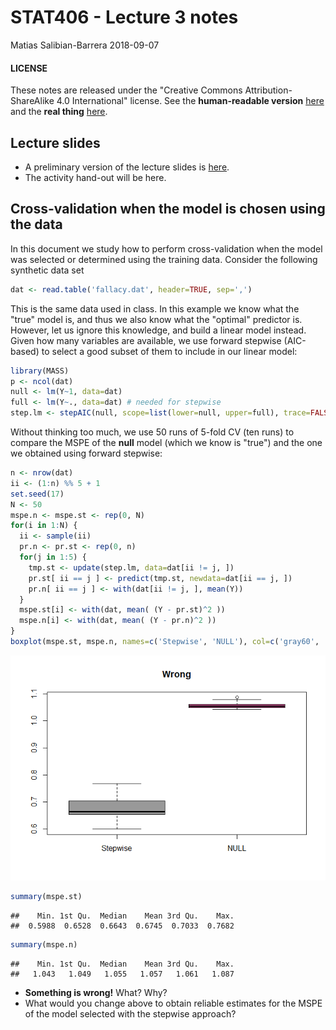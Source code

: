 STAT406 - Lecture 3 notes
================
Matias Salibian-Barrera
2018-09-07

#### LICENSE

These notes are released under the "Creative Commons Attribution-ShareAlike 4.0 International" license. See the **human-readable version** [here](https://creativecommons.org/licenses/by-sa/4.0/) and the **real thing** [here](https://creativecommons.org/licenses/by-sa/4.0/legalcode).

Lecture slides
--------------

-   A preliminary version of the lecture slides is [here](STAT406-18-lecture-3-preliminary.pdf).
-   The activity hand-out will be here.

Cross-validation when the model is chosen using the data
--------------------------------------------------------

In this document we study how to perform cross-validation when the model was selected or determined using the training data. Consider the following synthetic data set

``` r
dat <- read.table('fallacy.dat', header=TRUE, sep=',')
```

This is the same data used in class. In this example we know what the "true" model is, and thus we also know what the "optimal" predictor is. However, let us ignore this knowledge, and build a linear model instead. Given how many variables are available, we use forward stepwise (AIC-based) to select a good subset of them to include in our linear model:

``` r
library(MASS)
p <- ncol(dat)
null <- lm(Y~1, data=dat)
full <- lm(Y~., data=dat) # needed for stepwise
step.lm <- stepAIC(null, scope=list(lower=null, upper=full), trace=FALSE)
```

Without thinking too much, we use 50 runs of 5-fold CV (ten runs) to compare the MSPE of the **null** model (which we know is "true") and the one we obtained using forward stepwise:

``` r
n <- nrow(dat)
ii <- (1:n) %% 5 + 1
set.seed(17)
N <- 50
mspe.n <- mspe.st <- rep(0, N)
for(i in 1:N) {
  ii <- sample(ii)
  pr.n <- pr.st <- rep(0, n)
  for(j in 1:5) {
    tmp.st <- update(step.lm, data=dat[ii != j, ])
    pr.st[ ii == j ] <- predict(tmp.st, newdata=dat[ii == j, ])
    pr.n[ ii == j ] <- with(dat[ii != j, ], mean(Y))
  }
  mspe.st[i] <- with(dat, mean( (Y - pr.st)^2 ))
  mspe.n[i] <- with(dat, mean( (Y - pr.n)^2 ))
}
boxplot(mspe.st, mspe.n, names=c('Stepwise', 'NULL'), col=c('gray60', 'hotpink'), main='Wrong')
```

![](README_files/figure-markdown_github/wrong-1.png)

``` r
summary(mspe.st)
```

    ##    Min. 1st Qu.  Median    Mean 3rd Qu.    Max. 
    ##  0.5988  0.6528  0.6643  0.6745  0.7033  0.7682

``` r
summary(mspe.n)
```

    ##    Min. 1st Qu.  Median    Mean 3rd Qu.    Max. 
    ##   1.043   1.049   1.055   1.057   1.061   1.087

-   **Something is wrong!** What? Why?
-   What would you change above to obtain reliable estimates for the MSPE of the model selected with the stepwise approach?

<!-- ## Correlated covariates -->
<!-- Technological advances in recent decades have resulted in data  -->
<!-- being collected in a fundamentally different way from the way  -->
<!-- it was when "classical" statistical methods were proposed.  -->
<!-- Specifically, it is not at all uncommon to have data sets with -->
<!-- an abundance of potentially useful explanatory variables.  -->
<!-- Sometimes the investigators are not sure which of them can be  -->
<!-- expected to be useful or meaningful. In many applications one -->
<!-- finds data with many more variables than cases.  -->
<!-- A consequence of this "wide net" data collection strategy is  -->
<!-- that many of the explanatory variables may be correlated with -->
<!-- each other. In what follows we will illustrate some of the -->
<!-- problems that this can cause both when training and interpreting -->
<!-- models, and also with the resulting predictions. -->
<!-- ### Significant variables "dissappear" -->
<!-- Consider the air pollution data set, and the fit to the  -->
<!-- **reduced** linear regression model used previously in class: -->
<!-- ```{r signif} -->
<!-- # Correlated covariates -->
<!-- x <- read.table('../Lecture1/rutgers-lib-30861_CSV-1.csv', header=TRUE, sep=',') -->
<!-- reduced <- lm(MORT ~ POOR + HC + NOX + HOUS + NONW, data=x) -->
<!-- round( summary(reduced)$coef, 3) -->
<!-- ``` -->
<!-- Note that all coefficients seem to be significant based on -->
<!-- the individual tests of hypothesis (with `POOR` and  -->
<!-- `HOUS` maybe only marginally so). In this sense all 5 -->
<!-- explanatory varibles in this model appear to be relevant. -->
<!-- Now, we fit the **full** model, that is, we include -->
<!-- all available explanatory variables in the data set: -->
<!-- ```{r signif2} -->
<!-- full <- lm(MORT ~ ., data=x) -->
<!-- round( summary(full)$coef, 3) -->
<!-- ``` -->
<!-- Now we have many more parameters to estimate, and while two of -->
<!-- them appear to be significantly different from zero (`NONW` -->
<!-- and `PREC`), all the others seem to be redundant.  -->
<!-- In particular, note that the p-values for the individual -->
<!-- test of hypotheses for 4 out of the 5   -->
<!-- regression coefficients for the variables of the **reduced** -->
<!-- model have now become not significant. -->
<!-- ```{r signif3} -->
<!-- round( summary(full)$coef[ names(coef(reduced)), ], 3) -->
<!-- ``` -->
<!-- ### Why does this happen?  -->
<!-- Recall that the covariance matrix of the least squares estimator involves the -->
<!-- inverse of (X'X), where X' denotes the transpose of the n x p matrix X (that -->
<!-- contains each vector of explanatory variables as a row). It is easy to see  -->
<!-- that if two columns of X are linearly dependent, then X'X will be rank deficient.  -->
<!-- When two columns of X are "close" to being linearly dependent (e.g. their -->
<!-- linear corrleation is high), then the matrix X'X will be ill-conditioned, and -->
<!-- its inverse will have very large entries. This means that the estimated  -->
<!-- standard errors of the least squares estimator will be unduly large, resulting -->
<!-- in non-significant test of hypotheses for each parameter separately, even if -->
<!-- the global test for all of them simultaneously is highly significant. -->
<!-- ### Why is this a problem if we are interested in prediction? -->
<!-- Although in many applications one is interested in interpreting the parameters -->
<!-- of the model, even if one is only trying to fit / train a model to do -->
<!-- predictions, highly variable parameter estimators will typically result in -->
<!-- a noticeable loss of prediction accuracy. This can be easily seen from the  -->
<!-- bias / variance factorization of the mean squared prediction error (MSPE)  -->
<!-- mentioned in class. Hence, better predictions can be obtained if one -->
<!-- uses less-variable parameter estimators.  -->
<!-- ### What can we do? -->
<!-- A commonly used strategy is to remove some explanatory variables from the -->
<!-- model, leaving only non-redundant covariates. However, this is easier said than -->
<!-- done. You have seen some strategies in other courses (stepwise variable selection, etc.) -->
<!-- In coming weeks we will investigate other methods to deal with this problem. -->
